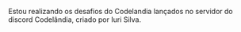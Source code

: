Estou realizando os desafios do Codelandia lançados no servidor do discord Codelândia, criado por Iuri Silva.



